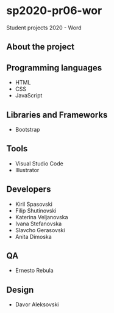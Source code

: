# sp2020-pr06-wor
Student projects 2020 - Word
## About the project

## Programming languages
- HTML
- CSS
- JavaScript

## Libraries and Frameworks
- Bootstrap

## Tools
- Visual Studio Code
- Illustrator

## Developers
- Kiril Spasovski
- Filip Shutinovski
- Katerina Veljanovska
- Ivana Stefanovska
- Slavcho Gerasovski
- Anita Dimoska

## QA
- Ernesto Rebula

## Design
- Davor Aleksovski
